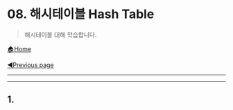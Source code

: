 # 08. 해시테이블 Hash Table

> 해시테이블 대해 학습합니다.

[🏠Home](https://github.com/batboy118/Study_Note)

[◀Previous page ](./README.md)

---

<!-- TOC -->

- - -

<!-- /TOC -->

## 1. 

